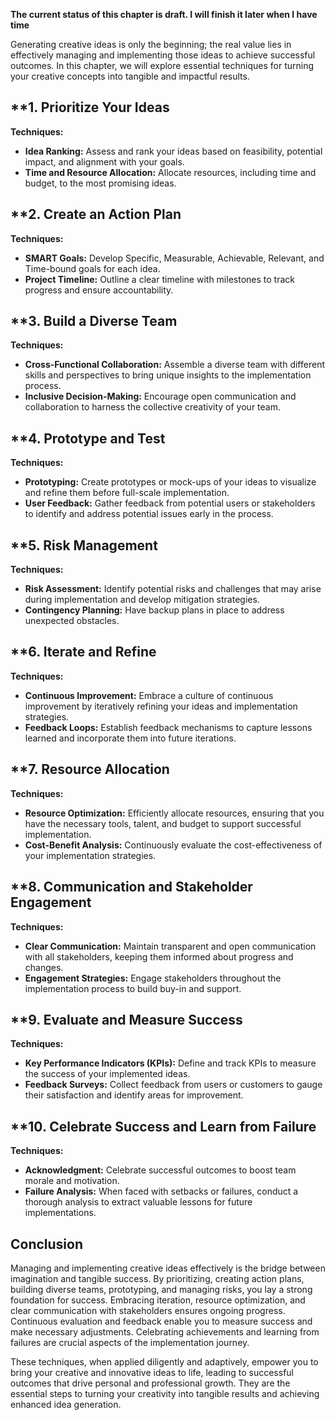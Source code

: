 **The current status of this chapter is draft. I will finish it later when I have time**

Generating creative ideas is only the beginning; the real value lies in effectively managing and implementing those ideas to achieve successful outcomes. In this chapter, we will explore essential techniques for turning your creative concepts into tangible and impactful results.

\*\*1. **Prioritize Your Ideas**
--------------------------------

**Techniques:**

* **Idea Ranking:** Assess and rank your ideas based on feasibility, potential impact, and alignment with your goals.
* **Time and Resource Allocation:** Allocate resources, including time and budget, to the most promising ideas.

\*\*2. **Create an Action Plan**
--------------------------------

**Techniques:**

* **SMART Goals:** Develop Specific, Measurable, Achievable, Relevant, and Time-bound goals for each idea.
* **Project Timeline:** Outline a clear timeline with milestones to track progress and ensure accountability.

\*\*3. **Build a Diverse Team**
-------------------------------

**Techniques:**

* **Cross-Functional Collaboration:** Assemble a diverse team with different skills and perspectives to bring unique insights to the implementation process.
* **Inclusive Decision-Making:** Encourage open communication and collaboration to harness the collective creativity of your team.

\*\*4. **Prototype and Test**
-----------------------------

**Techniques:**

* **Prototyping:** Create prototypes or mock-ups of your ideas to visualize and refine them before full-scale implementation.
* **User Feedback:** Gather feedback from potential users or stakeholders to identify and address potential issues early in the process.

\*\*5. **Risk Management**
--------------------------

**Techniques:**

* **Risk Assessment:** Identify potential risks and challenges that may arise during implementation and develop mitigation strategies.
* **Contingency Planning:** Have backup plans in place to address unexpected obstacles.

\*\*6. **Iterate and Refine**
-----------------------------

**Techniques:**

* **Continuous Improvement:** Embrace a culture of continuous improvement by iteratively refining your ideas and implementation strategies.
* **Feedback Loops:** Establish feedback mechanisms to capture lessons learned and incorporate them into future iterations.

\*\*7. **Resource Allocation**
------------------------------

**Techniques:**

* **Resource Optimization:** Efficiently allocate resources, ensuring that you have the necessary tools, talent, and budget to support successful implementation.
* **Cost-Benefit Analysis:** Continuously evaluate the cost-effectiveness of your implementation strategies.

\*\*8. **Communication and Stakeholder Engagement**
---------------------------------------------------

**Techniques:**

* **Clear Communication:** Maintain transparent and open communication with all stakeholders, keeping them informed about progress and changes.
* **Engagement Strategies:** Engage stakeholders throughout the implementation process to build buy-in and support.

\*\*9. **Evaluate and Measure Success**
---------------------------------------

**Techniques:**

* **Key Performance Indicators (KPIs):** Define and track KPIs to measure the success of your implemented ideas.
* **Feedback Surveys:** Collect feedback from users or customers to gauge their satisfaction and identify areas for improvement.

\*\*10. **Celebrate Success and Learn from Failure**
----------------------------------------------------

**Techniques:**

* **Acknowledgment:** Celebrate successful outcomes to boost team morale and motivation.
* **Failure Analysis:** When faced with setbacks or failures, conduct a thorough analysis to extract valuable lessons for future implementations.

**Conclusion**
--------------

Managing and implementing creative ideas effectively is the bridge between imagination and tangible success. By prioritizing, creating action plans, building diverse teams, prototyping, and managing risks, you lay a strong foundation for success. Embracing iteration, resource optimization, and clear communication with stakeholders ensures ongoing progress. Continuous evaluation and feedback enable you to measure success and make necessary adjustments. Celebrating achievements and learning from failures are crucial aspects of the implementation journey.

These techniques, when applied diligently and adaptively, empower you to bring your creative and innovative ideas to life, leading to successful outcomes that drive personal and professional growth. They are the essential steps to turning your creativity into tangible results and achieving enhanced idea generation.
